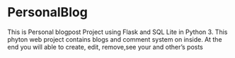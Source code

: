 # PersonalBlog
This is Personal blogpost Project using Flask and SQL Lite in Python 3.
This phyton web project contains blogs and comment system on inside. 
At the end you will able to create, edit, remove,see your and other’s posts
